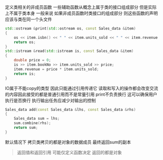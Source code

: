 定义类相关的非成员函数 一些辅助函数从概念上属于类的接口组成部分 但是实际上不属于类本身 一般来说 如果非成员函数时类接口的组成部分 则这些函数的声明应该与类在同一个头文件
```cpp
std::ostream &print(std::ostream os, const Sales_data &item)
{
    os << item.isbn() << " " << item.units_sold << " " << item.revenue << " " << item.avg_price();
    return os;
}
std::istream &read(std::istream is, const Sales_data &item)
{
    double price = 0;
    is >> item.bookNo >> item.units_sold >> price;
    item.revenue = price * item.units_sold;
    return is;
}
```
IO属于不能copy的类型 因此只能通过引用传递它 读取和写入的操作都会改变交流的内容因此接受的都是普通引用而不是常量引用
print不负责换行 这可以确保用户执行是否换行 执行输出任务应减少对输出的控制

```cpp
Sales_data add(const Sales_data &lhs, const Sales_data &rhs)
{
    Sales_data sum = lhs;
    sum.combine(rhs);
    return sum;
}
```

默认情况下 拷贝类拷贝的都是对象的数据成员 最终返回sum的副本 
>返回值和返回引用 可能仅定义函数决定 返回的都是对象